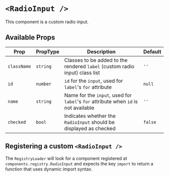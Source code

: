 # `<RadioInput />`

This component is a custom radio input.

## Available Props

| Prop        | PropType | Description                                                                         | Default |
| ----------- | -------- | ----------------------------------------------------------------------------------- | ------- |
| `className` | `string` | Classes to be added to the rendered `label` (custom radio input) class list         | `''`    |
| `id`        | `number` | `id` for the `input`, used for `label`'s `for` attribute                            | `null`  |
| `name`      | `string` | Name for the `input`, used for `label`'s `for` attribute when `id` is not available | `''`    |
| `checked`   | `bool`   | Indicates whether the `RadioInput` should be displayed as checked                   | `false` |

## Registering a custom `<RadioInput />`

The `RegistryLoader` will look for a component registered at `components.registry.RadioInput` and expects the key `import` to return a function that uses dynamic import syntax.
